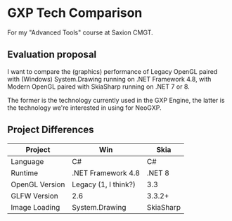 # GXP Tech Comparison
For my "Advanced Tools" course at Saxion CMGT.

## Evaluation proposal
I want to compare the (graphics) performance of
 Legacy OpenGL paired with (Windows) System.Drawing running on .NET Framework 4.8,
 with Modern OpenGL paired with SkiaSharp running on .NET 7 or 8.

The former is the technology currently used in the GXP Engine,
the latter is the technology we're interested in using for NeoGXP.

## Project Differences
| Project | Win | Skia |
| ------- | --- | ---- |
| Language | C#	| C# |
| Runtime |	.NET Framework 4.8 | .NET 8 |
| OpenGL Version |	Legacy (1, I think?) | 3.3 |
| GLFW Version | 2.6 | 3.3.2+ |
| Image Loading |	System.Drawing | SkiaSharp |

